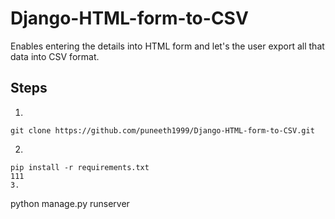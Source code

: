 # Django-HTML-form-to-CSV
Enables entering the details into HTML form and let's the user export all that data into CSV format.
## Steps
1. 
```
git clone https://github.com/puneeth1999/Django-HTML-form-to-CSV.git
```
2. 
```
pip install -r requirements.txt
111
3. 

```
python manage.py runserver
```
